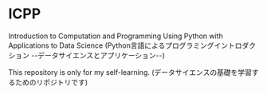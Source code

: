 # ICPP
Introduction to Computation and Programming Using Python with Applications to Data Science
(Python言語によるプログラミングイントロダクション --データサイエンスとアプリケーション--)

This repository is only for my self-learning.
(データサイエンスの基礎を学習するためのリポジトリです)
